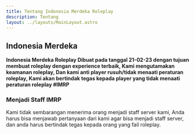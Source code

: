 ```yaml
---
title: Tentang Indonesia Merdeka Roleplay
description: Tentang
layout: ../layouts/MainLayout.astro
---
```


## Indonesia Merdeka

**Indonesia Merdeka Roleplay Dibuat pada tanggal 21-02-23 dengan tujuan membuat roleplay dengan experience terbaik, Kami mengutamakan keamanan roleplay, Dan kami anti player rusuh/tidak menaati peraturan roleplay, Kami akan bertindak tegas kepada player yang tidak menaati peraturan roleplay #IMRP**

### Menjadi Staff IMRP

Kami tidak sembarangan menerima orang menjadi staff server kami, Anda harus bisa menjawab pertanyaan dari kami agar bisa menjadi staff server, dan anda harus bertindak tegas kepada orang yang fail roleplay.
